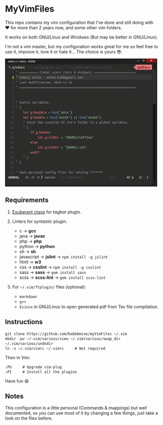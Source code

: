 # MyVimFiles

This repo contains my vim configuration that I've done and still doing with :heart: for more than 2 years now, and some other vim folders.

It works on both GNU/Linux and Windows (But may be better in GNU/Linux).

I'm not a vim master, but my configuration works great for me so feel free to use it, improve it, love it or hate it... The choice is yours :sunglasses:.

![My vim](.img/myVim.png)

## Requirements

1. [Exuberant ctags](http://ctags.sourceforge.net/) for *tagbar* plugin.

2. Linters for *syntastic* plugin:
	- c          ->  **gcc**
	- java       ->  **javac**
	- php        ->  **php**
	- python     ->  **python**
	- sh         ->  **sh**
	- javascript ->  **jslint**    ->  `npm install -g jslint`
	- html       ->  **w3**
	- css        ->  **csslint**   ->  `npm install -g csslint`
	- sass       ->  **sass**      ->  `gem install sass`
	- scss       ->  **scss-lint** ->  `gem install scss-lint`

3. For `~/.vim/ftplugin/` files (optional):
	- `markdown`
	- `g++`
	- `Evince` in GNU/Linux to open generated pdf from Tex file compilation.

## Instructions

```
git clone https://github.com/KabbAmine/myVimFiles ~/.vim
mkdir -pv ~/.vim/various/view ~/.vim/various/swap_dir ~/.vim/various/undodir
ln -s ~/.vim/vimrc ~/.vimrc		# Not required
```

Then in Vim:

```
:PU		# Upgrade vim-plug
:PI		# Install all the plugins
```
Have fun :smile:

## Notes

This configuration is a little personal (Commands & mappings) but well documented, so you can use most of it by changing a few things, just take a look on the files before.
